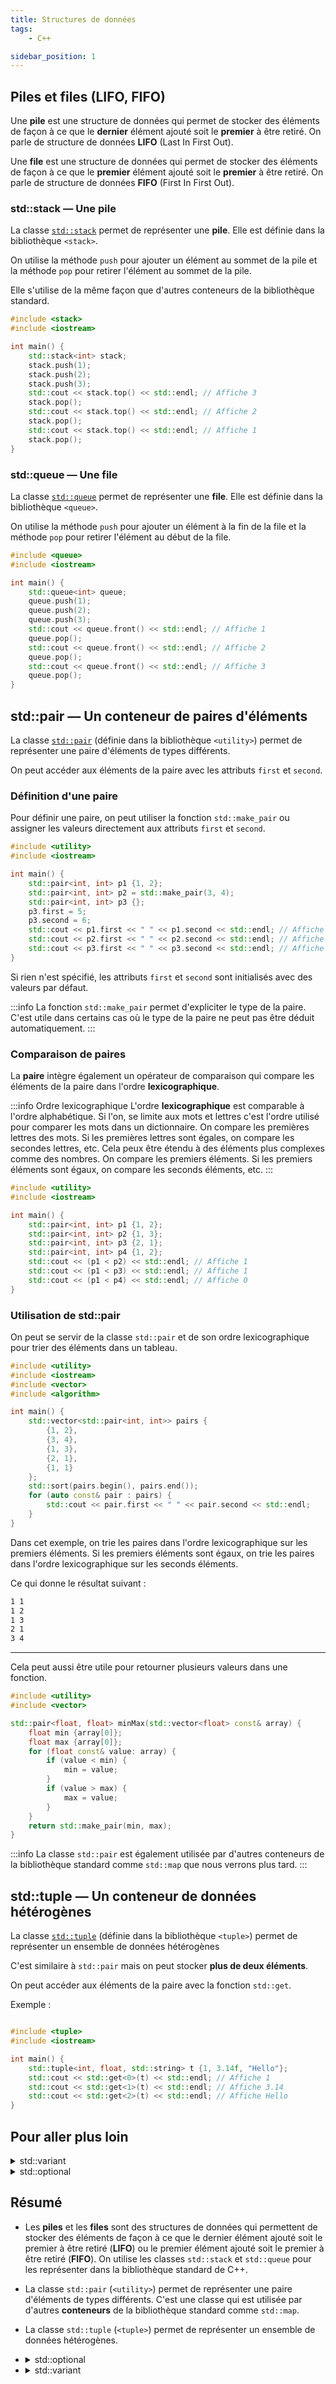```yaml
---
title: Structures de données
tags:
    - C++

sidebar_position: 1
---
```


## Piles et files (LIFO, FIFO)

Une **pile** est une structure de données qui permet de stocker des éléments de façon à ce que le **dernier** élément ajouté soit le **premier** à être retiré. On parle de structure de données **LIFO** (Last In First Out).

Une **file** est une structure de données qui permet de stocker des éléments de façon à ce que le **premier** élément ajouté soit le **premier** à être retiré. On parle de structure de données **FIFO** (First In First Out).

### std::stack — Une pile

La classe [`std::stack`](https://en.cppreference.com/w/cpp/container/stack) permet de représenter une **pile**. Elle est définie dans la bibliothèque `<stack>`.

On utilise la méthode `push` pour ajouter un élément au sommet de la pile et la méthode `pop` pour retirer l'élément au sommet de la pile.

Elle s'utilise de la même façon que d'autres conteneurs de la bibliothèque standard.

```cpp
#include <stack>
#include <iostream>

int main() {
    std::stack<int> stack;
    stack.push(1);
    stack.push(2);
    stack.push(3);
    std::cout << stack.top() << std::endl; // Affiche 3
    stack.pop();
    std::cout << stack.top() << std::endl; // Affiche 2
    stack.pop();
    std::cout << stack.top() << std::endl; // Affiche 1
    stack.pop();
}
```

### std::queue — Une file

La classe [`std::queue`](https://en.cppreference.com/w/cpp/container/queue) permet de représenter une **file**. Elle est définie dans la bibliothèque `<queue>`.

On utilise la méthode `push` pour ajouter un élément à la fin de la file et la méthode `pop` pour retirer l'élément au début de la file.

```cpp
#include <queue>
#include <iostream>

int main() {
    std::queue<int> queue;
    queue.push(1);
    queue.push(2);
    queue.push(3);
    std::cout << queue.front() << std::endl; // Affiche 1
    queue.pop();
    std::cout << queue.front() << std::endl; // Affiche 2
    queue.pop();
    std::cout << queue.front() << std::endl; // Affiche 3
    queue.pop();
}
```

## std::pair — Un conteneur de paires d'éléments

La classe [`std::pair`](https://en.cppreference.com/w/cpp/utility/pair) (définie dans la bibliothèque `<utility>`) permet de représenter une paire d'éléments de types différents.

On peut accéder aux éléments de la paire avec les attributs `first` et `second`.

### Définition d'une paire

Pour définir une paire, on peut utiliser la fonction `std::make_pair` ou assigner les valeurs directement aux attributs `first` et `second`.

```cpp
#include <utility>
#include <iostream>

int main() {
    std::pair<int, int> p1 {1, 2};
    std::pair<int, int> p2 = std::make_pair(3, 4);
    std::pair<int, int> p3 {};
    p3.first = 5;
    p3.second = 6;
    std::cout << p1.first << " " << p1.second << std::endl; // Affiche 1 2
    std::cout << p2.first << " " << p2.second << std::endl; // Affiche 3 4
    std::cout << p3.first << " " << p3.second << std::endl; // Affiche 5 6
}
```

Si rien n'est spécifié, les attributs `first` et `second` sont initialisés avec des valeurs par défaut.

:::info
La fonction `std::make_pair` permet d'expliciter le type de la paire. C'est utile dans certains cas où le type de la paire ne peut pas être déduit automatiquement.
:::

### Comparaison de paires
La **paire** intègre également un opérateur de comparaison qui compare les éléments de la paire dans l'ordre **lexicographique**.

:::info Ordre lexicographique
L'ordre **lexicographique** est comparable à l'ordre alphabétique. Si l'on, se limite aux mots et lettres c'est l'ordre utilisé pour comparer les mots dans un dictionnaire. On compare les premières lettres des mots. Si les premières lettres sont égales, on compare les secondes lettres, etc.
Cela peux être étendu à des éléments plus complexes comme des nombres. On compare les premiers éléments. Si les premiers éléments sont égaux, on compare les seconds éléments, etc.
:::

```cpp
#include <utility>
#include <iostream>

int main() {
    std::pair<int, int> p1 {1, 2};
    std::pair<int, int> p2 {1, 3};
    std::pair<int, int> p3 {2, 1};
    std::pair<int, int> p4 {1, 2};
    std::cout << (p1 < p2) << std::endl; // Affiche 1
    std::cout << (p1 < p3) << std::endl; // Affiche 1
    std::cout << (p1 < p4) << std::endl; // Affiche 0
}
```

### Utilisation de std::pair

On peut se servir de la classe `std::pair` et de son ordre lexicographique pour trier des éléments dans un tableau.

```cpp
#include <utility>
#include <iostream>
#include <vector>
#include <algorithm>

int main() {
    std::vector<std::pair<int, int>> pairs {
        {1, 2},
        {3, 4},
        {1, 3},
        {2, 1},
        {1, 1}
    };
    std::sort(pairs.begin(), pairs.end());
    for (auto const& pair : pairs) {
        std::cout << pair.first << " " << pair.second << std::endl;
    }
}
```

Dans cet exemple, on trie les paires dans l'ordre lexicographique sur les premiers éléments. Si les premiers éléments sont égaux, on trie les paires dans l'ordre lexicographique sur les seconds éléments.

Ce qui donne le résultat suivant :

```bash
1 1
1 2
1 3
2 1
3 4
```

---

Cela peut aussi être utile pour retourner plusieurs valeurs dans une fonction.

```cpp
#include <utility>
#include <vector>

std::pair<float, float> minMax(std::vector<float> const& array) {
    float min {array[0]};
    float max {array[0]};
    for (float const& value: array) {
        if (value < min) {
            min = value;
        }
        if (value > max) {
            max = value;
        }
    }
    return std::make_pair(min, max);
}
```

:::info
La classe `std::pair` est également utilisée par d'autres conteneurs de la bibliothèque standard comme `std::map` que nous verrons plus tard.
:::

## std::tuple — Un conteneur de données hétérogènes

La classe [`std::tuple`](https://en.cppreference.com/w/cpp/utility/tuple) (définie dans la bibliothèque `<tuple>`) permet de représenter un ensemble de données hétérogènes

C'est similaire à `std::pair` mais on peut stocker **plus de deux éléments**.

On peut accéder aux éléments de la paire avec la fonction `std::get`.

Exemple :

```cpp

#include <tuple>
#include <iostream>

int main() {
    std::tuple<int, float, std::string> t {1, 3.14f, "Hello"};
    std::cout << std::get<0>(t) << std::endl; // Affiche 1
    std::cout << std::get<1>(t) << std::endl; // Affiche 3.14
    std::cout << std::get<2>(t) << std::endl; // Affiche Hello
}
```

## Pour aller plus loin

<details>

<summary>std::variant</summary>

La classe `std::variant` (définie dans la bibliothèque `<variant>`) permet de stocker un élément parmi un ensemble d'éléments possibles. Similaires aux aux enums, mais avec des types différents.

```cpp
#include <variant>
#include <iostream>
#include <string>

std::variant<int, float, std::string> v;

v = 42; // v contient un int
v = 3.14f; // v contient un float
v = "Hello"; // v contient une std::string

if (std::holds_alternative<int>(v)) {
    std::cout << "v contient un int dont la valeur est " << std::get<int>(v) << std::endl;
} else if (std::holds_alternative<float>(v)) {
    std::cout << "v contient un float dont la valeur est " << std::get<float>(v) << std::endl;
} else if (std::holds_alternative<std::string>(v)) {
    std::cout << "v contient une std::string dont la valeur est " << std::get<std::string>(v) << std::endl;
}
```

</details>

<details>

<summary>std::optional</summary>

La classe `std::optional` (définie dans la bibliothèque `<optional>`) permet de stocker un élément optionnel. C'est-à-dire un élément qui peut être présent ou non.

Pour représenter un élément optionnel qui ne contient rien, on peut utiliser la valeur `std::nullopt`.

```cpp
#include <optional>
#include <iostream>
#include <string>

std::optional<int> o;

o = 42; // o contient un int

if (o.has_value()) {
    std::cout << "o contient un int dont la valeur est " << o.value() << std::endl;
} else {
    std::cout << "o ne contient rien" << std::endl;
}
```

C'est un objet qui peut être utile pour représenter des valeurs optionnelles, comme par exemple le résultat d'une recherche dans un tableau ou une paramètre optionnel d'une fonction.

```cpp
#include <optional>
#include <iostream>
#include <string>

// Recherche la valeur dans le tableau et retourne son index si elle est trouvée sous forme d'un std::optional
std::optional<size_t> find(std::vector<int> const& array, int value) {
    for (size_t i {0}; i < array.size(); ++i) {
        if (array[i] == value) {
            return i;
        }
    }
    return std::nullopt;
}

int main() {
    std::vector<int> array {1, 2, 3, 4, 5};
    std::optional<size_t> index {find(array, 3)};
    if (index.has_value()) {
        std::cout << "3 se trouve à l'index " << index.value() << std::endl;
    } else {
        std::cout << "3 ne se trouve pas dans le tableau" << std::endl;
    }
}
```

:::info
Cela permet de ne pas avoir à utiliser des valeurs ***spéciales*** pour représenter l'absence de valeur comme par exemple `-1` pour un index comme on retrouve souvent en **C**.
:::

</details>

## Résumé

- Les **piles** et les **files** sont des structures de données qui permettent de stocker des éléments de façon à ce que le dernier élément ajouté soit le premier à être retiré (**LIFO**) ou le premier élément ajouté soit le premier à être retiré (**FIFO**). On utilise les classes `std::stack` et `std::queue` pour les représenter dans la bibliothèque standard de C++.

- La classe `std::pair` (`<utility>`) permet de représenter une paire d'éléments de types différents. C'est une classe qui est utilisée par d'autres **conteneurs** de la bibliothèque standard comme `std::map`.
- La classe `std::tuple` (`<tuple>`) permet de représenter un ensemble de données hétérogènes.

-   <details>
    <summary>std::optional</summary>

    La classe `std::optional` (`<optional>`) permet de stocker un élément optionnel. C'est utile pour éviter d'avoir recours à des valeurs *spéciales* pour représenter l'absence de valeur.

    </details>

-   <details>
    <summary>std::variant</summary>

    La classe `std::variant` (`<variant>`) permet de stocker un élément parmi un ensemble d'éléments possibles. C'est comparable aux enums, mais permet de stocker des types différents.

    </details>

